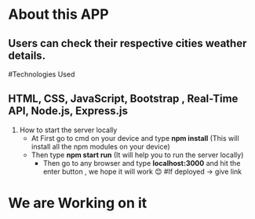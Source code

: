 # About this APP
## Users can check their respective cities weather details.
#Technologies Used
## HTML, CSS, JavaScript, Bootstrap ,  Real-Time API, Node.js, Express.js
1. How to start the server locally
   - At First go to cmd on your device and type **npm install** (This will install all the npm modules on your device)
    - Then type **npm start run** (It will help you to run the server locally)
        - Then go to any browser and type **localhost:3000** and hit the enter button , we hope it will work 😊
#If deployed -> give link
# We are Working on it 